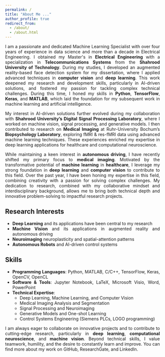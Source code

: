 ```yaml
---
permalink: /
title: "About Me ..."
author_profile: true
redirect_from: 
  - /about/
  - /about.html
---
```


<div style="text-align: justify;">

I am a passionate and dedicated Machine Learning Specialist with over four years of experience in data science and more than a decade in Electrical Engineering. I obtained my Master's in **Electrical Engineering** with a specialization in **Telecommunications Systems** from the **Shahrood University of Technology**. During my studies, I developed an augmented reality-based face detection system for my dissertation, where I applied advanced techniques in **computer vision** and **deep learning**. This work deepened my research and development skills, particularly in AI-driven solutions, and fostered my passion for tackling complex technical challenges. During this time, I honed my skills in **Python**, **TensorFlow**, **Keras**, and **MATLAB**, which laid the foundation for my subsequent work in machine learning and artificial intelligence.

My interest in AI-driven solutions further evolved during my collaboration with **Shahrood University’s Digital Signal Processing Laboratory**, where I worked on machine vision, signal processing, and generative models. I then contributed to research on **Medical Imaging** at Ruhr-University Bochum’s **Biopsychology Laboratory**, exploring fMRI & res-fMRI data using advanced machine learning techniques. These experiences enriched my expertise in deep learning applications for healthcare and computational neuroscience.

While maintaining a keen interest in **autonomous driving**, I have recently shifted my primary focus to **medical imaging**. Motivated by the transformative potential of **machine learning** in **healthcare**, I leverage my strong foundation in **deep learning** and **computer vision** to contribute to this field. Over the past year, I have been honing my expertise in this field, combining creativity with a passion for solving complex challenges. My dedication to research, combined with my collaborative mindset and interdisciplinary background, allows me to bring both technical depth and innovative problem-solving to impactful research projects.

## Research Interests

- **Deep Learning** and its applications have been central to my research
- **Machine Vision** and its applications in augmented reality and autonomous driving
- **Neuroimaging** neuroplasticity and spatial-attention patterns
- **Autonomous Robots** and AI-driven control systems

## Skills

- **Programming Languages**: Python, MATLAB, C/C++, TensorFlow, Keras, OpenCV, OpenCL
- **Software & Tools**: Jupyter Notebook, LaTeX, Microsoft Visio, Word, PowerPoint
- **Technical Expertise**: 
  - Deep Learning, Machine Learning, and Computer Vision
  - Medical Imaging Analysis and Segmentation
  - Signal Processing and Neuroimaging
  - Generative Models and One-shot Learning
  - Control Systems Engineering (Siemens PLCs, LOGO programming)

I am always eager to collaborate on innovative projects and to contribute to cutting-edge research, particularly in **deep learning**, **computational neuroscience**, and **machine vision**. Beyond technical skills, I value teamwork, humility, and the desire to constantly learn and improve. You can find more about my work on GitHub, ResearchGate, and LinkedIn.
</div>
